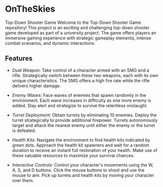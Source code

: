 # OnTheSkies
Top-Down Shooter Game
Welcome to the Top-Down Shooter Game repository! This project is an exciting and challenging top-down shooter game developed as part of a university project. The game offers players an immersive gaming experience with strategic gameplay elements, intense combat scenarios, and dynamic interactions.

## Features
- _Dual Weapon_: Take control of a character armed with an SMG and a rifle. Strategically switch between these two weapons, each with its own unique characteristics. The SMG offers a high fire rate while the rifle delivers higher damage.

- _Enemy Waves_: Face waves of enemies that spawn randomly in the environment. Each wave increases in difficulty as one more enemy is added. Stay alert and strategize to survive the relentless onslaught.

- _Turret Deployment_: Obtain turrets by eliminating 10 enemies. Deploy the turret strategically to provide additional firepower. Turrets autonomously target and attack the nearest enemy until either the enemy or the turret is defeated.

- _Health Kits_: Navigate the environment to find health kits indicated by green dots. Approach the health kit spawners and wait for a random duration to receive an instant full restoration of your health. Make use of these valuable resources to maximize your survival chances.

- _Interactive Controls_: Control your character's movements using the W, A, S, and D buttons. Click the mouse buttons to shoot and use the mouse to aim. Pick up turrets and health kits by moving your character over them.
